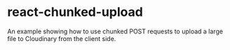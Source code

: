 # react-chunked-upload
An example showing how to use chunked POST requests to upload a large file to Cloudinary from the client side.
